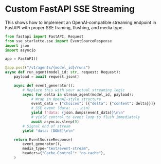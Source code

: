 # Custom FastAPI SSE Streaming

This shows how to implement an OpenAI-compatible streaming endpoint in FastAPI with proper SSE framing, flushing, and media type.

```python
from fastapi import FastAPI, Request
from sse_starlette.sse import EventSourceResponse
import json
import asyncio

app = FastAPI()

@app.post("/v1/agents/{model_id}/runs")
async def run_agent(model_id: str, request: Request):
    payload = await request.json()

    async def event_generator():
        # Replace this with your actual streaming logic
        async for delta in stream_agent(model_id, payload):
            # Wrap in OpenAI-style structure
            event_data = {"choices": [{"delta": {"content": delta}}]}
            # SSE event (data: ...\n\n)
            yield f"data: {json.dumps(event_data)}\n\n"
            # yield control to event loop to flush immediately
            await asyncio.sleep(0)
        # Signal end of stream
        yield "data: [DONE]\n\n"

    return EventSourceResponse(
        event_generator(),
        media_type="text/event-stream",
        headers={"Cache-Control": "no-cache"},
    )
```
